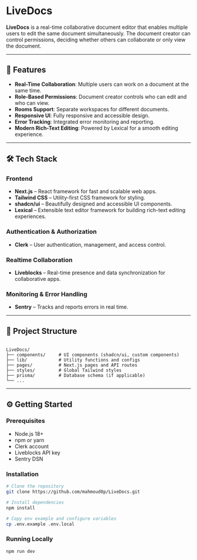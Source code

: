 # LiveDocs

**LiveDocs** is a real-time collaborative document editor that enables multiple users to edit the same document simultaneously. The document creator can control permissions, deciding whether others can collaborate or only view the document.

---

## 🚀 Features

- **Real-Time Collaboration**: Multiple users can work on a document at the same time.
- **Role-Based Permissions**: Document creator controls who can edit and who can view.
- **Rooms Support**: Separate workspaces for different documents.
- **Responsive UI**: Fully responsive and accessible design.
- **Error Tracking**: Integrated error monitoring and reporting.
- **Modern Rich-Text Editing**: Powered by Lexical for a smooth editing experience.

---

## 🛠 Tech Stack

### Frontend
- **Next.js** – React framework for fast and scalable web apps.
- **Tailwind CSS** – Utility-first CSS framework for styling.
- **shadcn/ui** – Beautifully designed and accessible UI components.
- **Lexical** – Extensible text editor framework for building rich-text editing experiences.

### Authentication & Authorization
- **Clerk** – User authentication, management, and access control.

### Realtime Collaboration
- **Liveblocks** – Real-time presence and data synchronization for collaborative apps.

### Monitoring & Error Handling
- **Sentry** – Tracks and reports errors in real time.

---

## 📂 Project Structure

```

LiveDocs/
├── components/     # UI components (shadcn/ui, custom components)
├── lib/            # Utility functions and configs
├── pages/          # Next.js pages and API routes
├── styles/         # Global Tailwind styles
├── prisma/         # Database schema (if applicable)
└── ...

````

---

## ⚙️ Getting Started

### Prerequisites
- Node.js 18+
- npm or yarn
- Clerk account
- Liveblocks API key
- Sentry DSN

### Installation
```bash
# Clone the repository
git clone https://github.com/mahmoud0p/LiveDocs.git

# Install dependencies
npm install

# Copy env example and configure variables
cp .env.example .env.local
````

### Running Locally

```bash
npm run dev
```

